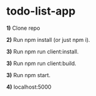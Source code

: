 # todo-list-app

<p><b>1)</b> Clone repo</p>
<p><b>2)</b> Run npm install (or just npm i).</p>
<p><b>3)</b> Run npm run client:install.</p>
<p><b>3)</b> Run npm run client:build.</p>
<p><b>3)</b> Run npm start.</p>
<p><b>4)</b> localhost:5000</p>
